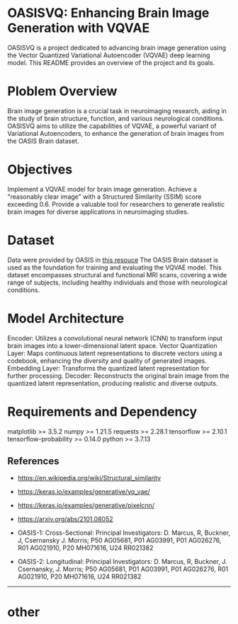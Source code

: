 
# OASISVQ: Enhancing Brain Image Generation with VQVAE

OASISVQ is a project dedicated to advancing brain image generation using the Vector Quantized Variational Autoencoder (VQVAE) deep learning model. This README provides an overview of the project and its goals.

# Ploblem Overview
Brain image generation is a crucial task in neuroimaging research, aiding in the study of brain structure, function, and various neurological conditions. OASISVQ aims to utilize the capabilities of VQVAE, a powerful variant of Variational Autoencoders, to enhance the generation of brain images from the OASIS Brain dataset.

# Objectives
Implement a VQVAE model for brain image generation.
Achieve a "reasonably clear image" with a Structured Similarity (SSIM) score exceeding 0.6.
Provide a valuable tool for researchers to generate realistic brain images for diverse applications in neuroimaging studies.

# Dataset
Data were provided by OASIS in [this resouce](https://www.oasis-brains.org/#data)
The OASIS Brain dataset is used as the foundation for training and evaluating the VQVAE model. This dataset encompasses structural and functional MRI scans, covering a wide range of subjects, including healthy individuals and those with neurological conditions.

# Model Architecture
Encoder:
Utilizes a convolutional neural network (CNN) to transform input brain images into a lower-dimensional latent space.
Vector Quantization Layer:
Maps continuous latent representations to discrete vectors using a codebook, enhancing the diversity and quality of generated images.
Embedding Layer:
Transforms the quantized latent representation for further processing.
Decoder:
Reconstructs the original brain image from the quantized latent representation, producing realistic and diverse outputs.

# Requirements and Dependency
matplotlib >= 3.5.2
numpy >= 1.21.5
requests >= 2.28.1
tensorflow >= 2.10.1
tensorflow-probability >= 0.14.0
python >= 3.7.13



## References
- https://en.wikipedia.org/wiki/Structural_similarity
- https://keras.io/examples/generative/vq_vae/
- https://keras.io/examples/generative/pixelcnn/
- https://arxiv.org/abs/2101.08052

- OASIS-1: Cross-Sectional: Principal Investigators: D. Marcus, R, Buckner, J, Csernansky J. Morris; P50 AG05681, P01 AG03991, P01 AG026276, R01 AG021910, P20 MH071616, U24 RR021382
- OASIS-2: Longitudinal: Principal Investigators: D. Marcus, R, Buckner, J. Csernansky, J. Morris; P50 AG05681, P01 AG03991, P01 AG026276, R01 AG021910, P20 MH071616, U24 RR021382
---
# other 
